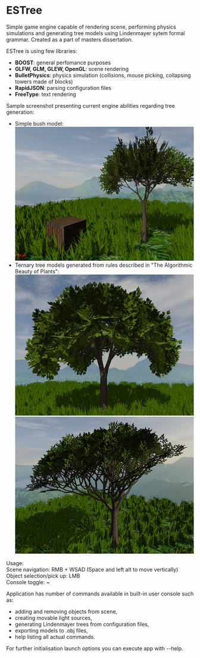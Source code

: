 # ESTree
Simple game engine capable of rendering scene, performing physics simulations and generating tree models using Lindenmayer sytem formal grammar.
Created as a part of masters dissertation.

ESTree is using few libraries:
 * __BOOST__: general perfomance purposes
 * __GLFW, GLM, GLEW, OpenGL__: scene rendering
 * __BulletPhysics__: physics simulation (collisions, mouse picking, collapsing towers made of blocks) 
 * __RapidJSON__: parsing configuration files
 * __FreeType__: text rendering

Sample screenshot presenting current engine abilities regarding tree generation:

 * Simple bush model: <br/>
  ![Sample screenshot](/images/withHdr.PNG) 
 * Ternary tree models generated from rules described in "The Algorithmic Beauty of Plants":<br/>
  ![Sample screenshot](/images/ternaryTreeA.PNG)
  ![Sample screenshot](/images/ternaryTreeE.PNG)
 
 Usage:<br/>
 Scene navigation: RMB + WSAD (Space and left alt to move vertically)<br/>
 Object selection/pick up: LMB<br/>
 Console toggle: ~<br/>
 
 Application has number of commands available in built-in user console such as:
 * adding and removing objects from scene,
 * creating movable light sources,
 * generating Lindenmayer trees from configuration files,
 * exporting models to .obj files,
 * help listing all actual commands.
 
 For further initialisation launch options you can execute app with --help.
